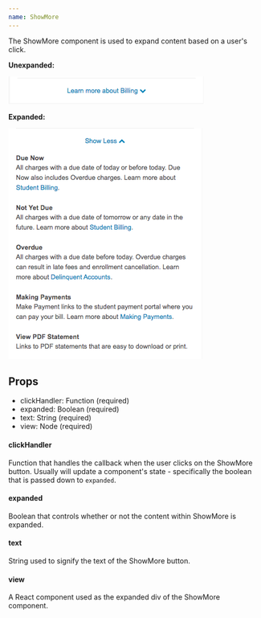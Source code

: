 ```yaml
---
name: ShowMore
---
```


The ShowMore component is used to expand content based on a user's click.

**Unexpanded:**

![ShowMoreUnexpanded](../assets/images/ShowMoreUnexpanded.png)

**Expanded:**

![ShowMoreExpanded](../assets/images/ShowMoreExpanded.png)

## Props
- clickHandler: Function (required)
- expanded: Boolean (required)
- text: String (required)
- view: Node (required)

#### clickHandler
Function that handles the callback when the user clicks on the ShowMore button. Usually will update a component's state - specifically the boolean that is passed down to `expanded`. 

#### expanded
Boolean that controls whether or not the content within ShowMore is expanded.

#### text
String used to signify the text of the ShowMore button.

#### view
A React component used as the expanded div of the ShowMore component.
